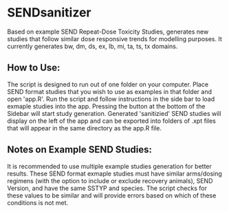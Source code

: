 # SENDsanitizer
Based on example SEND Repeat-Dose Toxicity Studies, generates new studies that follow similar dose responsive trends for modelling purposes. It currently generates bw, dm, ds, ex, lb, mi, ta, ts, tx domains. 

## How to Use:
The script is designed to run out of one folder on your computer. Place SEND format studies that you wish to use as examples in that folder and open 'app.R'. Run the script and follow instructions in the side bar to load exmaple studies into the app. Pressing the button at the bottom of the Sidebar will start study generation. Generated 'sanitizied' SEND studies will display on the left of the app and can be exported into folders of .xpt files that will appear in the same directory as the app.R file.

## Notes on Example SEND Studies:
It is recommended to use multiple example studies generation for better results. These SEND format exmaple studies must have similar arms/dosing regimens (with the option to include or exclude recovery animals), SEND Version, and have the same SSTYP and species. The script checks for these values to be similar and will provide errors based on which of these conditions is not met. 
